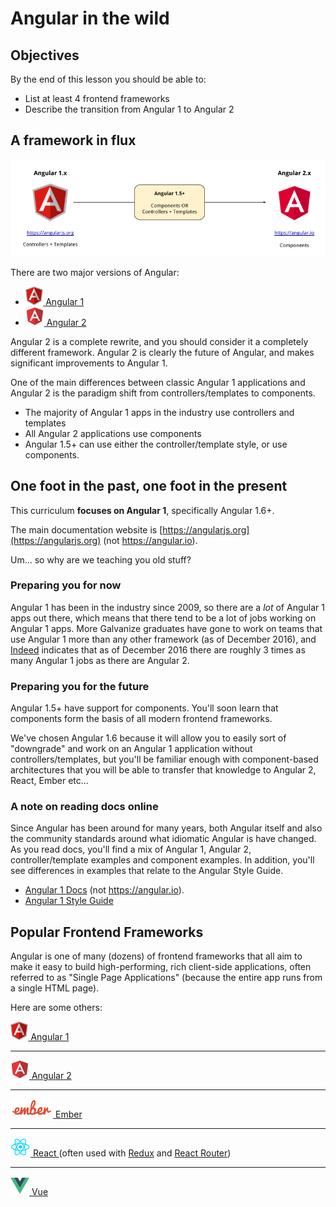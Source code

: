 # Angular in the wild

## Objectives

By the end of this lesson you should be able to:

- List at least 4 frontend frameworks
- Describe the transition from Angular 1 to Angular 2

## A framework in flux

![](../images/angular-versions.png)

There are two major versions of Angular:

<ul>
  <li>
    <a href="https://angularjs.org/">
      <img src="../images/logos/angular-1.png" height="30px" />
      Angular 1
    </a>
  </li>

  <li>
    <a href="https://angular.io/">
      <img src="../images/logos/angular-2.png" height="30px" />
      Angular 2
    </a>
  </li>
</ul>

Angular 2 is a complete rewrite, and you should consider it a completely different framework.  Angular 2 is clearly the future of Angular, and makes significant improvements to Angular 1.

One of the main differences between classic Angular 1 applications and Angular 2 is the paradigm shift from controllers/templates to components.

- The majority of Angular 1 apps in the industry use controllers and templates
- All Angular 2 applications use components
- Angular 1.5+ can use either the controller/template style, or use components.

## One foot in the past, one foot in the present

This curriculum **focuses on Angular 1**, specifically Angular 1.6+.

The main documentation website is [https://angularjs.org](https://angularjs.org) (not https://angular.io).

Um... so why are we teaching you old stuff?

### Preparing you for now

Angular 1 has been in the industry since 2009, so there are a _lot_ of Angular 1 apps out there, which means that there tend to be a lot of jobs working on Angular 1 apps.  More Galvanize graduates have gone to work on teams that use Angular 1 more than any other framework (as of December 2016), and [Indeed](http://www.indeed.com/jobtrends/q-Angular-2-q-Angular.html) indicates that as of December 2016 there are roughly 3 times as many Angular 1 jobs as there are Angular 2.

### Preparing you for the future

Angular 1.5+ have support for components.  You'll soon learn that components form the basis of all modern frontend frameworks.

We've chosen Angular 1.6 because it will allow you to easily sort of "downgrade" and work on an Angular 1 application without controllers/templates, but you'll be familiar enough with component-based architectures that you will be able to transfer that knowledge to Angular 2, React, Ember etc...

### A note on reading docs online

Since Angular has been around for many years, both Angular itself and also the community standards around what idiomatic Angular is have changed.  As you read docs, you'll find a mix of Angular 1, Angular 2, controller/template examples and component examples.  In addition, you'll see differences in examples that relate to the Angular Style Guide.

- [Angular 1 Docs](https://angularjs.org) (not https://angular.io).
- [Angular 1 Style Guide](https://github.com/johnpapa/angular-styleguide/tree/master/a1)

## Popular Frontend Frameworks

Angular is one of many (dozens) of frontend frameworks that all aim to make it easy to build high-performing, rich client-side applications, often referred to as "Single Page Applications" (because the entire app runs from a single HTML page).

Here are some others:

<a href="https://angularjs.org/">
  <img src="../images/logos/angular-1.png" height="30px" />
  Angular 1
</a>

---

<a href="https://angular.io/">
  <img src="../images/logos/angular-2.png" height="30px" />
  Angular 2
</a>

---

<a href="">
  <img src="../images/logos/ember.png" height="30px" />
  Ember
</a>

---

<a href="">
  <img src="../images/logos/react.jpg" height="30px" />
  React
</a>
(often used with <a href="">Redux</a> and <a href="">React Router</a>)

---

<a href="">
  <img src="../images/logos/vue.png" height="30px" />
  Vue
</a>

